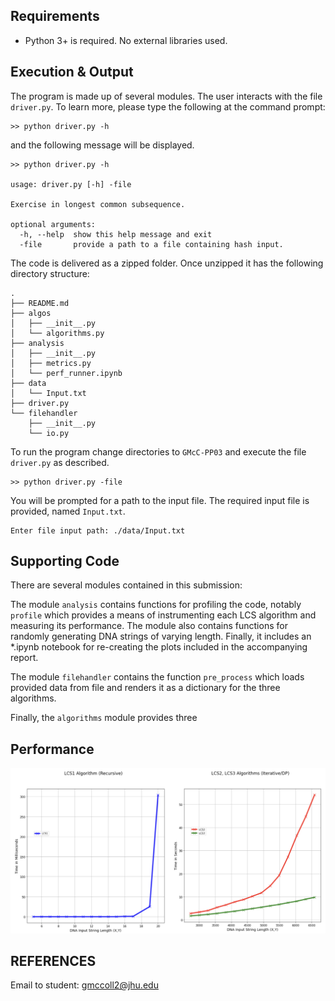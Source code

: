 
## Requirements

  * Python 3+ is required. No external libraries used.

## Execution & Output

The program is made up of several modules. The user interacts with the file `driver.py`. To learn more, please type the following at the command prompt: 

```
>> python driver.py -h
```

and the following message will be displayed.

```
>> python driver.py -h

usage: driver.py [-h] -file

Exercise in longest common subsequence.

optional arguments:
  -h, --help  show this help message and exit
  -file       provide a path to a file containing hash input.
```

The code is delivered as a zipped folder. Once unzipped it has the following directory structure:

```
.
├── README.md
├── algos
│   ├── __init__.py
│   └── algorithms.py
├── analysis
│   ├── __init__.py
│   ├── metrics.py
│   └── perf_runner.ipynb
├── data
│   └── Input.txt
├── driver.py
└── filehandler
    ├── __init__.py
    └── io.py
```
To run the program change directories to `GMcC-PP03` and execute the file `driver.py` as described. 

```
>> python driver.py -file
```

You will be prompted for a path to the input file. The required input file is provided, named `Input.txt`.

```
Enter file input path: ./data/Input.txt
```

## Supporting Code

There are several modules contained in this submission:

The module `analysis` contains functions for profiling the code, notably `profile` which provides a means of 
instrumenting each LCS algorithm and measuring its performance. The module also contains functions for randomly generating DNA strings 
of varying length. Finally, it includes an *.ipynb notebook for re-creating the plots included in the accompanying report. 

The module `filehandler` contains the function `pre_process` which loads provided data from file and renders it as a dictionary for the three algorithms.  

Finally, the `algorithms` module provides three 

## Performance

![alt text](perf_compare.png "Title")

## REFERENCES

 Email to student: gmccoll2@jhu.edu

 
 